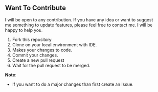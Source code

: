 
## Want To Contribute

I will be open to any contribution. If you have any idea or want to suggest me something to update features, please feel free to contact me. I will be happy to help you.

1. Fork this repository
2. Clone on your local environment with IDE.
3. Makes your changes to code.
4. Commit your changes.
5. Create a new pull request
6. Wait for the pull request to be merged.

**Note:**
- If you want to do a major changes than first create an Issue.
